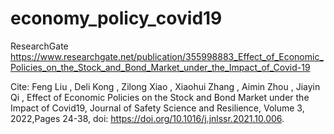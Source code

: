 # economy_policy_covid19

ResearchGate
https://www.researchgate.net/publication/355998883_Effect_of_Economic_Policies_on_the_Stock_and_Bond_Market_under_the_Impact_of_Covid-19

Cite:
Feng Liu , Deli Kong , Zilong Xiao , Xiaohui Zhang , Aimin Zhou , Jiayin Qi , Effect of Economic Policies on the Stock and Bond Market under the Impact of Covid19, Journal of Safety Science and Resilience, Volume 3, 2022,Pages 24-38, doi: https://doi.org/10.1016/j.jnlssr.2021.10.006.
